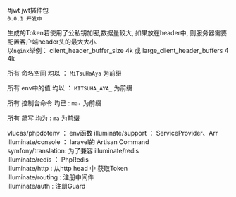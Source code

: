 #jwt
jwt插件包 <br>
`0.0.1 开发中`

生成的Token若使用了公私钥加密,数据量较大,
如果放在header中,
则服务器需要配置客户端header头的最大大小.
<br> 以`nginx`举例：
client_header_buffer_size 4k
或
large_client_header_buffers 4 4k

所有 命名空间 均以 ： `MiTsuHaAya`  为前缀

所有 env中的值 均以 ： `MITSUHA_AYA_`  为前缀 

所有 控制台命令 均已 : `ma-` 为前缀

所有 简写 均为 : `ma` 为前缀

vlucas/phpdotenv ： env函数
illuminate/support ： ServiceProvider、Arr <br>
illuminate/console ： laravel的 Artisan Command <br>
symfony/translation: 为了兼容 illuminate/redis <br>
illuminate/redis ： PhpRedis <br>
illuminate/http : 从http head 中 获取Token <br>
illuminate/routing : 注册中间件 <br>
illuminate/auth : 注册Guard <br>

